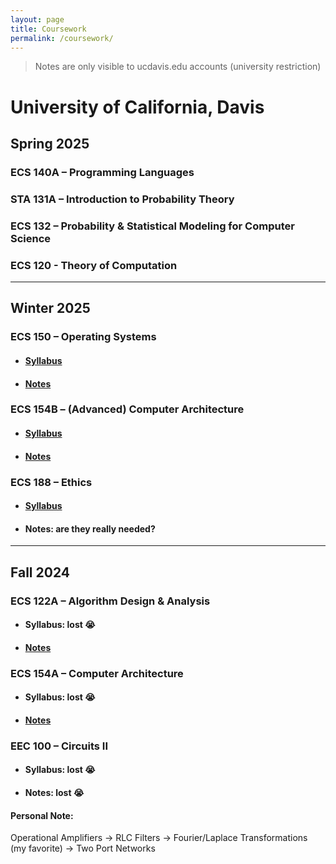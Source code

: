 ```yaml
---
layout: page
title: Coursework
permalink: /coursework/
---
```


> Notes are only visible to ucdavis.edu accounts (university restriction)



# University of California, Davis


## Spring 2025


### ECS 140A – Programming Languages

### STA 131A – Introduction to Probability Theory

### ECS 132 – Probability & Statistical Modeling for Computer Science

### ECS 120 - Theory of Computation

___

## Winter 2025

### ECS 150 – Operating Systems

- #### [Syllabus](https://bob.cs.ucdavis.edu/classes/w25-ecs150/index.html)
- #### [Notes]()

### ECS 154B – (Advanced) Computer Architecture

- #### [Syllabus](_site/assets/ecs_154b_syllabus.pdf)
- #### [Notes](https://ucdavis365-my.sharepoint.com/:o:/g/personal/aazat_ucdavis_edu/EvB7z1Ysf0BEgWkwc7_NC08Bz_UhoZzJMGyo_st9yWwY8g?e=Qhag0O)

### ECS 188 – Ethics

- #### [Syllabus](_site/assets/ecs_188_syllabus.pdf)
- #### Notes: are they really needed?

___

## Fall 2024

### ECS 122A – Algorithm Design & Analysis

- #### Syllabus: lost :sob:
- #### [Notes](https://ucdavis365-my.sharepoint.com/:o:/g/personal/aazat_ucdavis_edu/EsYSmjZEqTxNvDqVOFr058oBCLgyeQ7Te7g7BSvq3bwUkw?e=0ueDFA) 

### ECS 154A – Computer Architecture

- #### Syllabus: lost :sob:
- #### [Notes](https://ucdavis365-my.sharepoint.com/:o:/g/personal/aazat_ucdavis_edu/Eitmea2bO3xFoCSk0Zr2AvEBgrXdmbRPsSmRkaG_7vR5dQ?e=72u2sd)

### EEC 100 – Circuits II

- #### Syllabus: lost :sob:
- #### Notes: lost :sob:

#### Personal Note:
Operational Amplifiers → RLC Filters → Fourier/Laplace Transformations (my favorite) → Two Port Networks